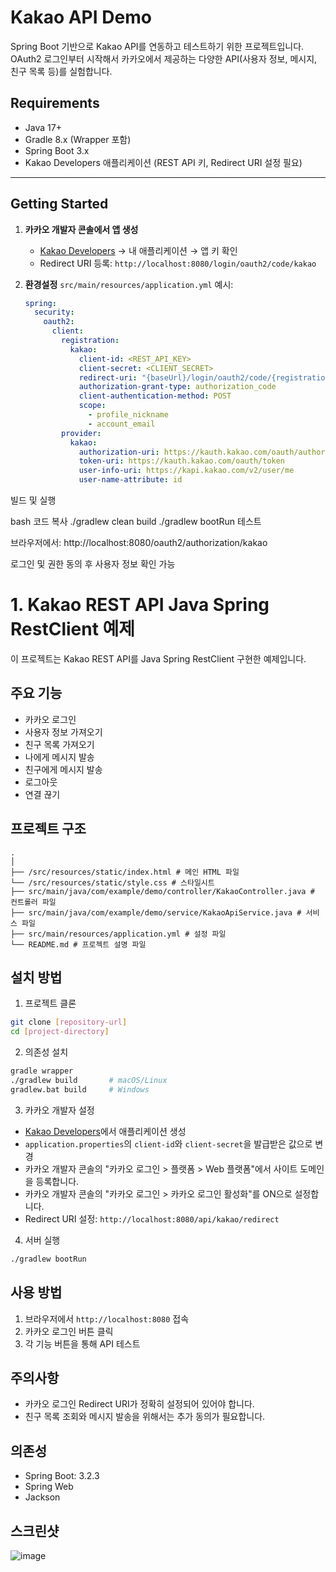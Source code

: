 # Kakao API Demo

Spring Boot 기반으로 Kakao API를 연동하고 테스트하기 위한 프로젝트입니다.  
OAuth2 로그인부터 시작해서 카카오에서 제공하는 다양한 API(사용자 정보, 메시지, 친구 목록 등)를 실험합니다.

## Requirements
- Java 17+
- Gradle 8.x (Wrapper 포함)
- Spring Boot 3.x
- Kakao Developers 애플리케이션 (REST API 키, Redirect URI 설정 필요)

---

## Getting Started

1. **카카오 개발자 콘솔에서 앱 생성**
    - [Kakao Developers](https://developers.kakao.com) → 내 애플리케이션 → 앱 키 확인
    - Redirect URI 등록: `http://localhost:8080/login/oauth2/code/kakao`

2. **환경설정**
   `src/main/resources/application.yml` 예시:
   ```yaml
   spring:
     security:
       oauth2:
         client:
           registration:
             kakao:
               client-id: <REST_API_KEY>
               client-secret: <CLIENT_SECRET>
               redirect-uri: "{baseUrl}/login/oauth2/code/{registrationId}"
               authorization-grant-type: authorization_code
               client-authentication-method: POST
               scope:
                 - profile_nickname
                 - account_email
           provider:
             kakao:
               authorization-uri: https://kauth.kakao.com/oauth/authorize
               token-uri: https://kauth.kakao.com/oauth/token
               user-info-uri: https://kapi.kakao.com/v2/user/me
               user-name-attribute: id
빌드 및 실행

bash
코드 복사
./gradlew clean build
./gradlew bootRun
테스트

브라우저에서: http://localhost:8080/oauth2/authorization/kakao

로그인 및 권한 동의 후 사용자 정보 확인 가능





# 1. Kakao REST API Java Spring RestClient 예제

이 프로젝트는 Kakao REST API를 Java Spring RestClient 구현한 예제입니다.

## 주요 기능

- 카카오 로그인
- 사용자 정보 가져오기
- 친구 목록 가져오기
- 나에게 메시지 발송
- 친구에게 메시지 발송
- 로그아웃
- 연결 끊기

## 프로젝트 구조
```
.
│
├── /src/resources/static/index.html # 메인 HTML 파일
└── /src/resources/static/style.css # 스타일시트
├── src/main/java/com/example/demo/controller/KakaoController.java # 컨트롤러 파일
├── src/main/java/com/example/demo/service/KakaoApiService.java # 서비스 파일
├── src/main/resources/application.yml # 설정 파일
└── README.md # 프로젝트 설명 파일
```

## 설치 방법

1. 프로젝트 클론
```bash
git clone [repository-url]
cd [project-directory]
```

2. 의존성 설치
```bash
gradle wrapper
./gradlew build       # macOS/Linux
gradlew.bat build     # Windows
```

3. 카카오 개발자 설정
- [Kakao Developers](https://developers.kakao.com)에서 애플리케이션 생성
- `application.properties`의 `client-id`와 `client-secret`을 발급받은 값으로 변경
- 카카오 개발자 콘솔의 "카카오 로그인 > 플랫폼 > Web 플랫폼"에서 사이트 도메인을 등록합니다.
- 카카오 개발자 콘솔의 "카카오 로그인 > 카카오 로그인 활성화"를 ON으로 설정합니다.
- Redirect URI 설정: `http://localhost:8080/api/kakao/redirect`

4. 서버 실행
```bash
./gradlew bootRun
```

## 사용 방법

1. 브라우저에서 `http://localhost:8080` 접속
2. 카카오 로그인 버튼 클릭
3. 각 기능 버튼을 통해 API 테스트

## 주의사항

- 카카오 로그인 Redirect URI가 정확히 설정되어 있어야 합니다.
- 친구 목록 조회와 메시지 발송을 위해서는 추가 동의가 필요합니다.

## 의존성

- Spring Boot: 3.2.3
- Spring Web
- Jackson

## 스크린샷
![image](https://github.com/user-attachments/assets/a64d2a83-c036-4cb2-88e5-07bba3890ec3)

